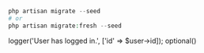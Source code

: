 ```php
php artisan migrate --seed
# or
php artisan migrate:fresh --seed
```
logger('User has logged in.', ['id' => $user->id]);
optional()